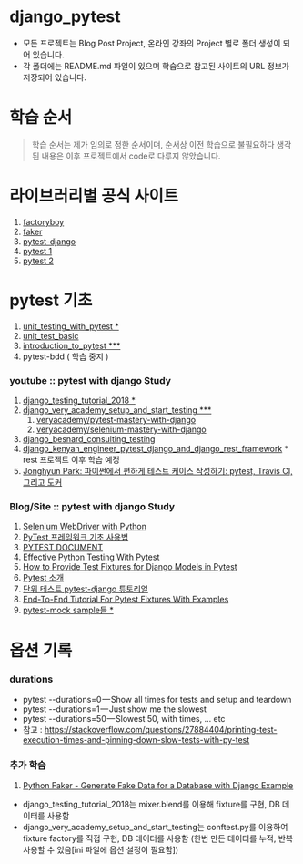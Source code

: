 # django_pytest
- 모든 프로젝트는 Blog Post Project, 온라인 강좌의 Project 별로 폴더 생성이 되어 있습니다.
- 각 폴더에는 README.md 파일이 있으며 학습으로 참고된 사이트의 URL 정보가 저장되어 있습니다.

# 학습 순서
> 학습 순서는 제가 임의로 정한 순서이며, 순서상 이전 학습으로 불필요하다 생각된 내용은 이후 프로젝트에서 code로 다루지 않았습니다.

# 라이브러리별 공식 사이트
1. [factoryboy](https://factoryboy.readthedocs.io/en/stable/reference.html)
2. [faker](https://faker.readthedocs.io/en/master/)
3. [pytest-django](https://pytest-django.readthedocs.io/en/latest/)
4. [pytest 1](https://docs.pytest.org/en/6.2.x/)
5. [pytest 2](https://docs.pytest.org/en/6.2.x/contents.html)
# pytest 기초
1. [unit_testing_with_pytest *](https://coursesfree.org/course/python-3-unit-testing-with-pytest/)
2. [unit_test_basic](https://dev-jacob.tistory.com/entry/Django-%EC%9C%A0%EB%8B%9B-%ED%85%8C%EC%8A%A4%ED%8A%B8-with-Pytest-1)
3. [introduction_to_pytest  ***](https://testautomationu.applitools.com/pytest-tutorial/chapter7.html)
4. pytest-bdd ( 학습 중지 )
### youtube :: pytest with django Study
1. [django_testing_tutorial_2018 *](https://www.youtube.com/watch?v=B-qYGeLpUtE&t=5s)
2. [django_very_academy_setup_and_start_testing ***](https://www.youtube.com/watch?v=LYX6nlECcro&list=PLOLrQ9Pn6caw3ilqDR8_qezp76QuEOlHY)
   1. [veryacademy/pytest-mastery-with-django](https://github.com/veryacademy/pytest-mastery-with-django)
   2. [veryacademy/selenium-mastery-with-django](https://github.com/veryacademy/selenium-mastery-with-django)
3. [django_besnard_consulting_testing](https://www.youtube.com/watch?v=6pYrwjAMXmE)
4. [django_kenyan_engineer_pytest_django_and_django_rest_framework](https://www.youtube.com/watch?v=KIIdbVs7e8I&list=PLP1DxoSC17LZTTzgfq0Dimkm6eWJQC9ki) * rest 프로젝트 이후 학습 예정
5. [Jonghyun Park: 파이썬에서 편하게 테스트 케이스 작성하기: pytest, Travis CI, 그리고 도커](https://www.youtube.com/watch?v=rxCjxX4tT1E&t=1696s)

### Blog/Site :: pytest with django Study
1. [Selenium WebDriver with Python](https://testautomationu.applitools.com/selenium-webdriver-python-tutorial/)
2. [PyTest 프레임워크 기초 사용법](https://jangseongwoo.github.io/test/pytest_basic/)
3. [PYTEST DOCUMENT](https://mjyoo2.github.io/pytest_document_KR/pytest%20document/installation-and-getting-start/)
4. [Effective Python Testing With Pytest](https://realpython.com/pytest-python-testing/)
5. [How to Provide Test Fixtures for Django Models in Pytest](https://realpython.com/django-pytest-fixtures/)
6.  [Pytest 소개](https://velog.io/@sangyeon217/pytest)
7. [단위 테스트 pytest-django 튜토리얼](https://jadehan.tistory.com/4)
8. [End-To-End Tutorial For Pytest Fixtures With Examples](https://www.lambdatest.com/blog/end-to-end-tutorial-for-pytest-fixtures-with-examples/)
9. [pytest-mock sample들 *](https://rumbarum.github.io/posts/pytest/pytest-mock/)


# 옵션 기록
### durations
- pytest --durations=0 — Show all times for tests and setup and teardown
- pytest --durations=1 — Just show me the slowest
- pytest --durations=50 — Slowest 50, with times, … etc
- 참고 : https://stackoverflow.com/questions/27884404/printing-test-execution-times-and-pinning-down-slow-tests-with-py-test

### 추가 학습
1. [Python Faker - Generate Fake Data for a Database with Django Example](https://www.youtube.com/watch?v=8LHdbaV7Dvo)

* django_testing_tutorial_2018는 mixer.blend를 이용해 fixture를 구현, DB 데이터를 사용함
* django_very_academy_setup_and_start_testing는 conftest.py를 이용하여 fixture factory를 직접 구현, DB 데이터를 사용함 (한번 만든 데이터를 누적, 반복 사용할 수 있음[ini 파일에 옵션 설정이 필요함])